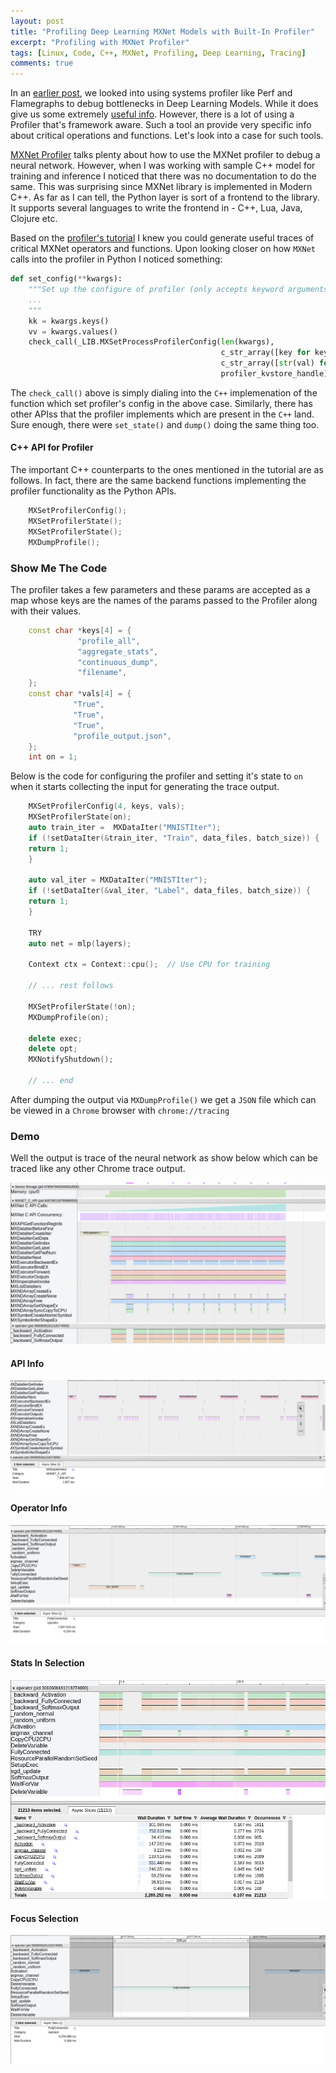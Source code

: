 ```yaml
---
layout: post
title: "Profiling Deep Learning MXNet Models with Built-In Profiler"
excerpt: "Profiling with MXNet Profiler"
tags: [Linux, Code, C++, MXNet, Profiling, Deep Learning, Tracing]
comments: true
---
```

In an [earlier post](http://www.mycpu.org/debugging-deep-learning-flamegraph/), we looked into using systems profiler like Perf and
Flamegraphs to debug bottlenecks in Deep Learning Models. While it does give us
some extremely [useful
info](http://www.mycpu.org/debugging-deep-learning-flamegraph-contd/).
However, there is a lot of using a Profiler that's framework aware. Such a tool
an provide very specific info about critical operations and functions. Let's
look into a case for such tools.

[MXNet
Profiler](https://mxnet.incubator.apache.org/api/python/docs/tutorials/performance/backend/profiler.html)
talks plenty about how to use the MXNet profiler to debug a neural
network. However, when I was working with sample C++ model for training and
inference I noticed that there was no documentation to do the same. This was
surprising since MXNet library is implemented in Modern C++. As far as I can
tell, the Python layer is sort of a frontend to the library. It supports several
languages to write the frontend in - C++, Lua, Java, Clojure etc.

Based on the [profiler's
tutorial](https://mxnet.incubator.apache.org/api/python/docs/tutorials/performance/backend/profiler.html)
I knew you could generate useful traces of critical MXNet operators and
functions. Upon looking closer on how ``MXNet`` calls into the profiler in
Python I noticed something:

```python
def set_config(**kwargs):
    """Set up the configure of profiler (only accepts keyword arguments).
	...
    """
    kk = kwargs.keys()
    vv = kwargs.values()
    check_call(_LIB.MXSetProcessProfilerConfig(len(kwargs),
                                               c_str_array([key for key in kk]),
                                               c_str_array([str(val) for val in vv]),
                                               profiler_kvstore_handle))


```
The ``check_call()`` above is simply dialing into the ``C++`` implemenation of
the function which set profiler's config in the above case. Similarly, there has
other APIss that the profiler implements which are present in the ``C++``
land. Sure enough, there were ``set_state()`` and ``dump()`` doing the same
thing too.

#### C++ API for Profiler
The important C++ counterparts to the ones mentioned in the tutorial are as
follows. In fact, there are the same backend functions implementing the profiler
functionality as the Python APIs.
```cpp
    MXSetProfilerConfig();
    MXSetProfilerState();
    MXSetProfilerState();
    MXDumpProfile();
```

### Show Me The Code
The profiler takes a few parameters and these params are accepted as a map whose
keys are the names of the params passed to the Profiler along with their values.
```cpp
    const char *keys[4] = {
			   "profile_all",
			   "aggregate_stats",
			   "continuous_dump",
			   "filename",
    };
    const char *vals[4] = {
			  "True",
			  "True",
			  "True",
			  "profile_output.json",
    };
    int on = 1;
```

Below is the code for configuring the profiler and setting it's state to ``on``
when it starts collecting the input for generating the trace output.
```cpp
    MXSetProfilerConfig(4, keys, vals);
    MXSetProfilerState(on);
    auto train_iter =  MXDataIter("MNISTIter");
    if (!setDataIter(&train_iter, "Train", data_files, batch_size)) {
	return 1;
    }

    auto val_iter = MXDataIter("MNISTIter");
    if (!setDataIter(&val_iter, "Label", data_files, batch_size)) {
	return 1;
    }

    TRY
	auto net = mlp(layers);

    Context ctx = Context::cpu();  // Use CPU for training

	// ... rest follows
	
    MXSetProfilerState(!on);
    MXDumpProfile(on);

    delete exec;
    delete opt;
    MXNotifyShutdown();
	
	// ... end
```

After dumping the output via ``MXDumpProfile()`` we get a ``JSON`` file which
can be viewed in a ``Chrome`` browser with ``chrome://tracing``

### Demo
Well the output is trace of the neural network as show below which can be traced
like any other Chrome trace output.

![MXNet Profiler Output](/images/mxnet_full_view.png)

#### API Info
![MXNet C API Info](/images/mxnet_c_api_info.png)

#### Operator Info
![MXNet Operator Info](/images/mxnet_operator_info.png)

#### Stats In Selection
![MXNet Stats in Selection](/images/mxnet_selection_stats.png)

#### Focus Selection
![MXNet Focus on Selection](/images/mxnet_focus_mark.png)
